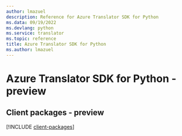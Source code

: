```yaml
---
author: lmazuel
description: Reference for Azure Translator SDK for Python
ms.data: 09/19/2022
ms.devlang: python
ms.service: translator
ms.topic: reference
title: Azure Translator SDK for Python
ms.author: lmazuel
---
```

# Azure Translator SDK for Python - preview

## Client packages - preview
[!INCLUDE [client-packages](translator-client-index.md)]